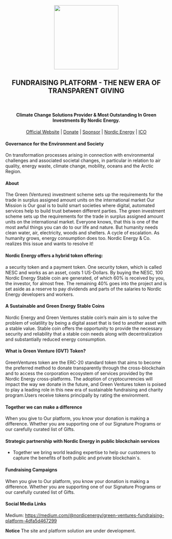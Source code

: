 
<p align="center">
 <a href="https://greenventures.nordicenergy.co/">
 <img height="200px" src="images/logo/greenventures-logo.png">
</a>
  <br> <h2 align="center">FUNDRAISING PLATFORM - THE NEW ERA OF TRANSPARENT GIVING</h2>
  <br> <h4 align="center">Climate Change Solutions Provider & Most Outstanding In Green Investments By Nordic Energy.</h4>
<p align="center">
 <a href="https://greenventures.app/">Official Website</a> |
  <a href="https://nordicenergy.app/donate">Donate</a> |
  <a href="https://github.com/sponsors/rdymac">Sponsor</a> |
  <a href="https://nordicenergy.io">Nordic Energy</a> |
  <a href="https://nordicenergy.app/buy">ICO</a>
</p>
</p>


#### Governance for the Environment and Society

On transformation processes arising in connection with environmental challenges and associated societal changes, in particular in relation to air quality, energy waste, climate change, mobility, oceans and the Arctic Region.


#### About

The Green (Ventures) investment scheme sets up the requirements for the trade in surplus assigned amount units on the international market Our Mission is Our goal is to build smart societies where digital, automated services help to build trust between different parties. The green investment scheme sets up the requirements for the trade in surplus assigned amount units on the international market. Everyone knows, that this is one of the most awful things you can do to our life and nature. But humanity needs clean water, air, electricity, woods and shelters. A cycle of escalation. As humanity grows, energy consumption does too. Nordic Energy & Co. realizes this issue and wants to resolve it!




#### Nordic Energy offers a hybrid token offering:

a security token and a payment token. One security token, which is called NESC and works as an asset, costs 1 US-Dollars. By buying the NESC, 100 Nordic Energy Stable coin are generated, of which 60% is received by you, the investor, for almost free. The remaining 40% goes into the project and is set aside as a reserve to pay dividends and parts of the salaries to Nordic Energy developers and workers.

#### A Sustainable and Green Energy Stable Coins

Nordic Energy and Green Ventures stable coin’s main aim is to solve the problem of volatility by being a digital asset that is tied to another asset with a stable value. Stable coin offers the opportunity to provide the necessary security and reliability that a stable coin needs along with decentralization and substantially reduced energy consumption.

#### What is Green Venture (GVT) Token?

GreenVentures token are the ERC-20 standard token that aims to become the preferred method to donate transparently through the cross-blockchain and to access the corporation ecosystem of services provided by the Nordic Energy cross-platforms. The adoption of cryptocurrencies will impact the way we donate in the future, and Green Ventures token is poised to play a leading role in this new era of sustainable fundraising and charity program.Users receive tokens principally by rating the environment. 


#### Together we can make a difference

When you give to Our platform, you know your donation is making a difference. Whether you are supporting one of our Signature Programs or our carefully curated list of Gifts. 

#### Strategic partnership with Nordic Energy in public blockchain services

- Together we bring world leading expertise to help our customers to capture the benefits of both public and private blockchain´s.

#### Fundraising Campaigns

When you give to Our platform, you know your donation is making a difference. Whether you are supporting one of our Signature Programs or our carefully curated list of Gifts.

#### Social Media Links

Medium: https://medium.com/@nordicenergy/green-ventures-fundraising-platform-4dfa5d467299

**Notice** The site and platform solution are under development.

